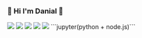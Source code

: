 ### 🌱 Hi I'm Danial 🌱

<img src = "https://img.shields.io/badge/express-20232a.svg?style=flat&logo=express&logoColor=#5FA04E">
<img src = "https://img.shields.io/badge/ts-node-20232a.svg?style=flat&logo=ts-node&logoColor=#3178C6">
<img src = "https://img.shields.io/badge/nestjs-20232a.svg?style=flat&logo=nestjs&logoColor=#E0234E">
<img src = "https://img.shields.io/badge/python-20232a.svg?style=flat&logo=python&logoColor=#3776AB">

<img src="https://github-readme-stats.vercel.app/api/top-langs/?username=dania0x4C&layout=compact&theme=dark"/>
```jupyter(python + node.js)```
